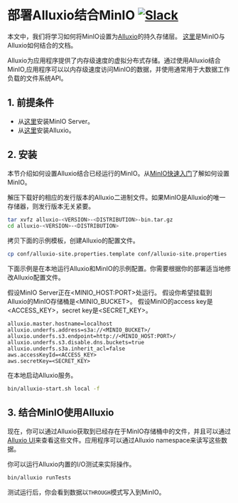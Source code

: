 # 部署Alluxio结合MinIO [![Slack](https://slack.min.io/slack?type=svg)](https://slack.min.io)

本文中，我们将学习如何将MinIO设置为[Alluxio](http://alluxio.org)的持久存储层。 [这里](http://www.alluxio.org/docs/master/en/Configuring-Alluxio-with-MinIO.html)是MinIO与Alluxio如何结合的文档。

Alluxio为应用程序提供了内存级速度的虚拟分布式存储。通过使用Alluxio结合MinIO,应用程序可以以内存级速度访问MinIO的数据，并使用通常用于大数据工作负载的文件系统API。

## 1. 前提条件

* 从[这里](https://www.min.io/)安装MinIO Server。
* 从[这里](http://www.alluxio.org/download)安装Alluxio。

## 2. 安装

本节介绍如何设置Alluxio结合已经运行的MinIO。从[MinIO快速入门](https://docs.min.io/docs/minio-quickstart-guide)了解如何设置MinIO。

解压下载好的相应的发行版本的Alluxio二进制文件。如果MinIO是Alluxio的唯一存储器，则发行版本无关紧要。

```sh
tar xvfz alluxio-<VERSION>-<DISTRIBUTION>-bin.tar.gz
cd alluxio-<VERSION>-<DISTRIBUTION>
```

拷贝下面的示例模板，创建Alluxio的配置文件。

```sh
cp conf/alluxio-site.properties.template conf/alluxio-site.properties
```

下面示例是在本地运行Alluxio和MinIO的示例配置。你需要根据你的部署适当地修改Alluxio配置文件。

假设MinIO Server正在<MINIO_HOST:PORT>处运行。
假设你希望挂载到Alluxio的MinIO存储桶是<MINIO_BUCKET>。
假设MinIO的access key是<ACCESS_KEY>，secret key是<SECRET_KEY>。

```
alluxio.master.hostname=localhost
alluxio.underfs.address=s3a://<MINIO_BUCKET>/
alluxio.underfs.s3.endpoint=http://<MINIO_HOST:PORT>/
alluxio.underfs.s3.disable.dns.buckets=true
alluxio.underfs.s3a.inherit_acl=false
aws.accessKeyId=<ACCESS_KEY>
aws.secretKey=<SECRET_KEY>
```

在本地启动Alluxio服务。

```sh
bin/alluxio-start.sh local -f
```

## 3. 结合MinIO使用Alluxio

现在，你可以通过Alluxio获取到已经存在于MinIO存储桶中的文件，并且可以通过[Alluxio UI](http://localhost:19999/browse)来查看这些文件。应用程序可以通过Alluxio namespace来读写这些数据。

你可以运行Alluxio内置的I/O测试来实际操作。

```sh
bin/alluxio runTests
```

测试运行后，你会看到数据以`THROUGH`模式写入到MinIO。

